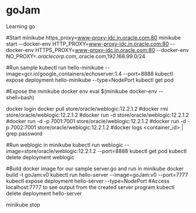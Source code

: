 # goJam
Learning go

#Start minikube
https_proxy=www-proxy-idc.in.oracle.com:80 minikube start --docker-env HTTP_PROXY=www-proxy-idc.in.oracle.com:80 --docker-env HTTPS_PROXY=www-proxy-idc.in.oracle.com:80 --docker-env NO_PROXY=*.oraclecorp.com,*.oracle.com,192.168.99.0/24

#Run sample
kubectl run hello-minikube --image=gcr.io/google_containers/echoserver:1.4 --port=8888
kubectl expose deployment hello-minikube --type=NodePort
kubectl get pod

#Expose the minikube docker env
eval $(minikube docker-env --shell=bash)

docker login
docker pull store/oracle/weblogic:12.2.1.2
#docker rmi store/oracle/weblogic:12.2.1.2
#docker run -d store/oracle/weblogic:12.2.1.2
#docker run -d -p 7001:7001 store/oracle/weblogic:12.2.1.2
#docker run -d -p 7002:7001 store/oracle/weblogic:12.2.1.2
#docker logs <container_id> | grep password

#Run weblogic in minikube
kubectl run weblogic --image=store/oracle/weblogic:12.2.1.2 --port=8888
kubectl get pod
kubectl delete deployment weblogic

#Build docker image for our sample server.go and run in minikube
docker build -t goJam:v0
kubectl run hello-server --image=goJam:v0 --port=7777
kubectl expose deployment hello-server --type=NodePort
#Access localhost:7777 to see output from the created server program
kubectl delete deployment hello-server


minikube stop

